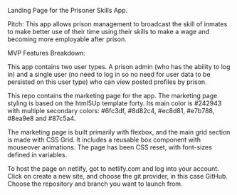 Landing Page for the Prisoner Skills App.

Pitch: This app allows prison management to broadcast the skill of inmates to make better use of their time using their skills to make a wage and becoming more employable after prison.

MVP Features Breakdown:

This app contains two user types. A prison admin (who has the ability to log in) and a single user (no need to log in so no need for user data to be persisted on this user type) who can view posted profiles by prison.

This repo contains the marketing page for the app. The marketing page styling is based on the html5Up template forty. Its main color is #242943 with multiple secondary colors: #6fc3df, #8d82c4, #ec8d81, #e7b788, #8ea9e8 and #87c5a4.

The marketing page is built primarily with flexbox, and the main grid section is made with CSS Grid. It includes a reusable box component with mouseover animations. The page has been CSS reset, with font-sizes defined in variables.

To host the page on netlify, got to netlify.com and log into your account. Click on create a new site, and choose the git provider, in this case GitHub. Choose the repository and branch you want to launch from.
